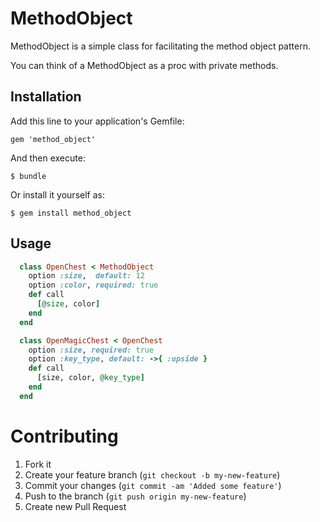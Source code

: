 # MethodObject

MethodObject is a simple class for facilitating the method object pattern.

You can think of a MethodObject as a proc with private methods.

## Installation

Add this line to your application's Gemfile:

    gem 'method_object'

And then execute:

    $ bundle

Or install it yourself as:

    $ gem install method_object

## Usage

```ruby
  class OpenChest < MethodObject
    option :size,  default: 12
    option :color, required: true
    def call
      [@size, color]
    end
  end

  class OpenMagicChest < OpenChest
    option :size, required: true
    option :key_type, default: ->{ :upside }
    def call
      [size, color, @key_type]
    end
  end
```

# Contributing

1. Fork it
2. Create your feature branch (`git checkout -b my-new-feature`)
3. Commit your changes (`git commit -am 'Added some feature'`)
4. Push to the branch (`git push origin my-new-feature`)
5. Create new Pull Request
